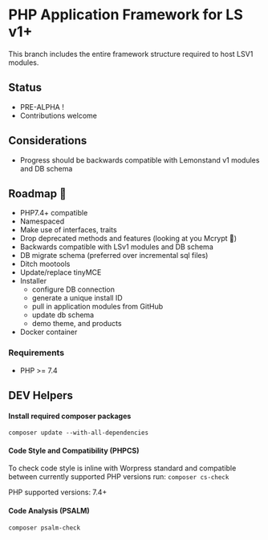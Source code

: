 # PHP Application Framework for LS v1+

This branch includes the entire framework structure required to host LSV1 modules.

## Status 
- PRE-ALPHA !
- Contributions welcome

## Considerations
- Progress should be backwards compatible with Lemonstand v1 modules and DB schema



## Roadmap :rocket:
- PHP7.4+ compatible
- Namespaced
- Make use of interfaces, traits
- Drop deprecated methods and features (looking at you Mcrypt :eyes:)
- Backwards compatible with LSv1 modules and DB schema
- DB migrate schema (preferred over incremental sql files)
- Ditch mootools
- Update/replace tinyMCE
- Installer
  - configure DB connection 
  - generate a unique install ID
  - pull in application modules from GitHub
  - update db schema
  - demo theme, and products
- Docker container

### Requirements

- PHP >= 7.4

## DEV Helpers

#### Install required composer packages
`composer update --with-all-dependencies`

#### Code Style and Compatibility (PHPCS)

To check code style is inline with Worpress standard and compatible between currently supported PHP versions run:
`composer cs-check`

PHP supported versions: 7.4+


#### Code Analysis (PSALM)
`composer psalm-check`

